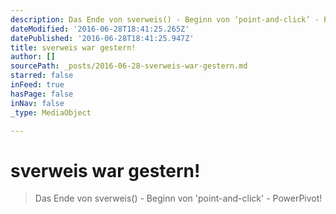 ```yaml
---
description: Das Ende von sverweis() - Beginn von ‘point-and-click’ - PowerPivot!
dateModified: '2016-06-28T18:41:25.265Z'
datePublished: '2016-06-28T18:41:25.947Z'
title: sverweis war gestern!
author: []
sourcePath: _posts/2016-06-28-sverweis-war-gestern.md
starred: false
inFeed: true
hasPage: false
inNav: false
_type: MediaObject

---
```

# sverweis war gestern!

> Das Ende von sverweis() - Beginn von 'point-and-click' - PowerPivot!